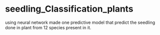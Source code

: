 # seedling_Classification_plants
using neural network made one predictive model that predict the seedling done in plant from 12 species present in it.
